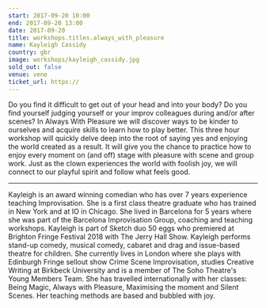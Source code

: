 ```yaml
---
start: 2017-09-20 10:00
end: 2017-09-20 13:00
date: 2017-09-20
title: workshops.titles.always_with_pleasure
name: Kayleigh Cassidy
country: gbr
image: workshops/kayleigh_cassidy.jpg
sold_out: false
venue: vene
ticket_url: https://
---
```


Do you find it difficult to get out of your head and into your body? Do you find yourself judging yourself or your improv colleagues during and/or after scenes? In Always With Pleasure we will discover ways to be kinder to ourselves and acquire skills to learn how to play better. This three hour workshop will quickly delve deep into the root of saying yes and enjoying the world created as a result. It will give you the chance to practice how to enjoy every moment on (and off) stage with pleasure with scene and group work. Just as the clown experiences the world with foolish joy, we will connect to our playful spirit and follow what feels good.

---

Kayleigh is an award winning comedian who has over 7 years experience teaching Improvisation. She is a first class theatre graduate who has trained in New York and at IO in Chicago. She lived in Barcelona for 5 years where she was part of the Barcelona Improvisation Group, coaching and teaching workshops. Kayleigh is part of Sketch duo 50 eggs who premiered at Brighton Fringe Festival 2018 with The Jerry Hall Show. Kayleigh performs stand-up comedy, musical comedy, cabaret and drag and issue-based theatre for children. She currently lives in London where she plays with Edinburgh Fringe sellout show Crime Scene Improvisation, studies Creative Writing at Birkbeck University and is a member of The Soho Theatre's Young Members Team. She has travelled internationally with her classes: Being Magic, Always with Pleasure, Maximising the moment and Silent Scenes. Her teaching methods are based and bubbled with joy.
